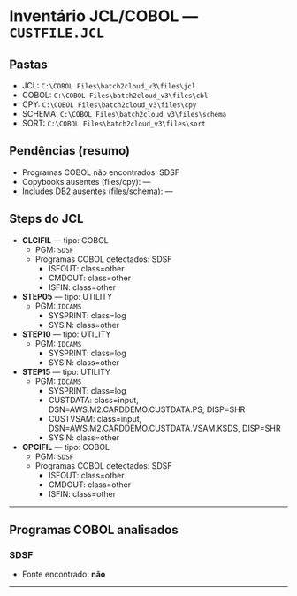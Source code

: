 # Inventário JCL/COBOL — `CUSTFILE.JCL`

## Pastas
- JCL: `C:\COBOL Files\batch2cloud_v3\files\jcl`
- COBOL: `C:\COBOL Files\batch2cloud_v3\files\cbl`
- CPY: `C:\COBOL Files\batch2cloud_v3\files\cpy`
- SCHEMA: `C:\COBOL Files\batch2cloud_v3\files\schema`
- SORT: `C:\COBOL Files\batch2cloud_v3\files\sort`

## Pendências (resumo)
- Programas COBOL não encontrados: SDSF
- Copybooks ausentes (files/cpy): —
- Includes DB2 ausentes (files/schema): —

## Steps do JCL
- **CLCIFIL** — tipo: COBOL  
  - PGM: `SDSF`
  - Programas COBOL detectados: SDSF
    - ISFOUT: class=other
    - CMDOUT: class=other
    - ISFIN: class=other
- **STEP05** — tipo: UTILITY  
  - PGM: `IDCAMS`
    - SYSPRINT: class=log
    - SYSIN: class=other
- **STEP10** — tipo: UTILITY  
  - PGM: `IDCAMS`
    - SYSPRINT: class=log
    - SYSIN: class=other
- **STEP15** — tipo: UTILITY  
  - PGM: `IDCAMS`
    - SYSPRINT: class=log
    - CUSTDATA: class=input, DSN=AWS.M2.CARDDEMO.CUSTDATA.PS, DISP=SHR
    - CUSTVSAM: class=input, DSN=AWS.M2.CARDDEMO.CUSTDATA.VSAM.KSDS, DISP=SHR
    - SYSIN: class=other
- **OPCIFIL** — tipo: COBOL  
  - PGM: `SDSF`
  - Programas COBOL detectados: SDSF
    - ISFOUT: class=other
    - CMDOUT: class=other
    - ISFIN: class=other

---
## Programas COBOL analisados
### SDSF
- Fonte encontrado: **não**

---